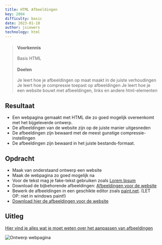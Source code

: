 ```yaml
---
title: HTML Afbeeldingen
key: 2004
difficulty: basic
date: 2023-01-10
author: jsiewers
technology: html
---
```




> #### Voorkennis
> Basis HTML
> #### Doelen
> Je leert hoe je afbeeldingen op maat maakt in de juiste verhoudingen
> Je leert hoe je compressie toepast op afbeeldingen
> Je leert hoe je een website bouwt met afbeeldingen, links en andere html-elementen

## Resultaat
* Een webpagina gemaakt met HTML die zo goed mogelijk overeenkomt met het bijgeleverde ontwerp.  
* De afbeeldingen van de website zijn op de juiste manier uitgesneden 
* De afbeeldingen zijn bewaard met de meest gunstige compressie-instellingen
* De afbeeldingen zijn bewaard in het juiste bestands-formaat.

## Opdracht
* Maak van onderstaand ontwerp een website
* Maak de webpagina zo goed mogelijk na
* Voor de tekst mag je fake-tekst gebruiken zoals [Lorem Ipsum](https://www.lipsum.com/)
* Download de bijbehorende afbeeldingen: [Afbeeldingen voor de website](https://static.edutorial.nl/html/wilkens-materiaal.zip)
* Bewerk de afbeeldingen in een geschikte editor zoals [paint.net](https://www.getpaint.net/download.html). (LET OP: niet in windows paint!)
* [Download hier de afbeeldingen voor de website](https://static.edutorial.nl/html/wilkens-materiaal.zip)

## Uitleg
[Hier vind je alles wat je moet weten over het aanpassen van afbeeldingen](https://www.edutorial.nl/html/afbeeldingen-aanpassen/)

![Ontwerp webpagina](https://static.edutorial.nl/html/over_ons@0.5x.png)



